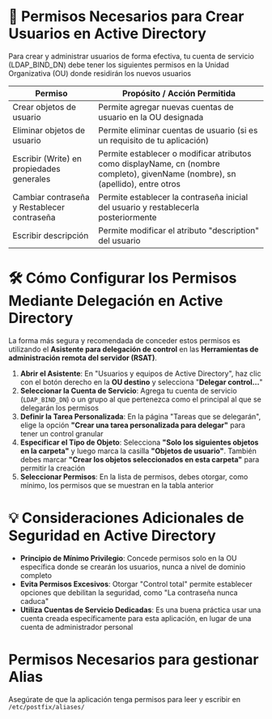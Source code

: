 # 🔑 Permisos Necesarios para Crear Usuarios en Active Directory

Para crear y administrar usuarios de forma efectiva, tu cuenta de servicio (LDAP_BIND_DN) debe tener los siguientes permisos en la Unidad Organizativa (OU) donde residirán los nuevos usuarios

| Permiso                                     | Propósito / Acción Permitida                                                                                                    |
| ------------------------------------------- | ------------------------------------------------------------------------------------------------------------------------------- |
| Crear objetos de usuario                    | Permite agregar nuevas cuentas de usuario en la OU designada                                                                    |
| Eliminar objetos de usuario                 | Permite eliminar cuentas de usuario (si es un requisito de tu aplicación)                                                       |
| Escribir (Write) en propiedades generales   | Permite establecer o modificar atributos como displayName, cn (nombre completo), givenName (nombre), sn (apellido), entre otros |
| Cambiar contraseña y Restablecer contraseña | Permite establecer la contraseña inicial del usuario y restablecerla posteriormente                                             |
| Escribir descripción                        | Permite modificar el atributo "description" del usuario                                                                         |

# 🛠️ Cómo Configurar los Permisos Mediante Delegación en Active Directory

La forma más segura y recomendada de conceder estos permisos es utilizando el **Asistente para delegación de control** en las **Herramientas de administración remota del servidor (RSAT)**.

1. **Abrir el Asistente**: En "Usuarios y equipos de Active Directory", haz clic con el botón derecho en la **OU destino** y selecciona "**Delegar control...**"
2. **Seleccionar la Cuenta de Servicio**: Agrega tu cuenta de servicio (`LDAP_BIND_DN`) o un grupo al que pertenezca como el principal al que se delegarán los permisos
3. **Definir la Tarea Personalizada**: En la página "Tareas que se delegarán", elige la opción **"Crear una tarea personalizada para delegar"** para tener un control granular
4. **Especificar el Tipo de Objeto**: Selecciona **"Solo los siguientes objetos en la carpeta"** y luego marca la casilla **"Objetos de usuario"**. También debes marcar **"Crear los objetos seleccionados en esta carpeta"** para permitir la creación
5. **Seleccionar Permisos**: En la lista de permisos, debes otorgar, como mínimo, los permisos que se muestran en la tabla anterior

# 💡 Consideraciones Adicionales de Seguridad en Active Directory

- **Principio de Mínimo Privilegio**: Concede permisos solo en la OU específica donde se crearán los usuarios, nunca a nivel de dominio completo
- **Evita Permisos Excesivos**: Otorgar "Control total" permite establecer opciones que debilitan la seguridad, como "La contraseña nunca caduca"
- **Utiliza Cuentas de Servicio Dedicadas**: Es una buena práctica usar una cuenta creada específicamente para esta aplicación, en lugar de una cuenta de administrador personal

# Permisos Necesarios para gestionar Alias

Asegúrate de que la aplicación tenga permisos para leer y escribir en ```/etc/postfix/aliases/```